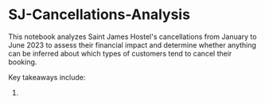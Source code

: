 # SJ-Cancellations-Analysis

This notebook analyzes Saint James Hostel's cancellations from January to June 2023 to assess their financial impact and determine whether anything can be inferred about which types of customers tend to cancel their booking.

Key takeaways include:

  1) 
